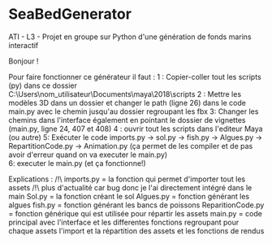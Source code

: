 # SeaBedGenerator
ATI - L3 - Projet en groupe sur Python d'une génération de fonds marins interactif

Bonjour ! 

Pour faire fonctionner ce générateur il faut : 
1 : Copier-coller tout les scripts (py) dans ce dossier C:\Users\nom_utilisateur\Documents\maya\2018\scripts
2 : Mettre les modèles 3D dans un dossier et changer le path (ligne 26) dans le code main.py avec le chemin 
jusqu'au dossier regroupant les fbx
3: Changer les chemins dans l'interface également en pointant le dossier de vignettes (main.py, ligne 24, 407 et 408)
4 : ouvrir tout les scripts dans l'editeur Maya (ou autre) 
5: Exécuter le code imports.py -> sol.py -> fish.py -> Algues.py -> RepartitionCode.py -> Animation.py (ça permet de les compiler et 
de pas avoir d'erreur quand on va executer le main.py)  
6: executer le main.py (et ça fonctionne!)



Explications : 
/!\ imports.py = la fonction qui permet d'importer tout les assets /!\ plus d'actualité car bug donc je l'ai directement intégré dans le main
Sol.py = la fonction créant le sol 
Algues.py = fonction générant les algues 
fish.py = fonction générant les bancs de poissons 
ReparitionCode.py = fonction générique qui est utilisée pour répartir les assets 
main.py = code principal avec l'interface et les differentes fonctions regroupant pour chaque assets l'import et la répartition des assets et les fonctions de rendus
